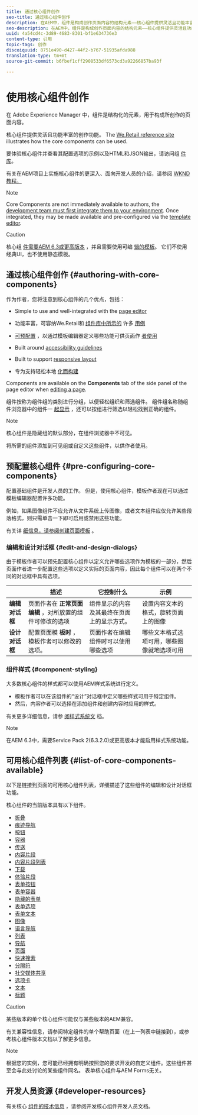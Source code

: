 ```yaml
---
title: 通过核心组件创作
seo-title: 通过核心组件创作
description: 在AEM中，组件是构成创作页面内容的结构元素——核心组件提供灵活且功能丰富的创作功能。
seo-description: 在AEM中，组件是构成创作页面内容的结构元素——核心组件提供灵活且功能丰富的创作功能。
uuid: 4a54cd4c-3d89-4683-8301-bf1e634736e3
content-type: 引用
topic-tags: 创作
discoiquuid: 8751e490-d427-44f2-b767-51935afda988
translation-type: tm+mt
source-git-commit: b6fbef1cff2908533df6573cd3a92266857ba93f

---
```



# 使用核心组件创作

在 Adobe Experience Manager 中，组件是结构化的元素，用于构成所创作的页面内容。

核心组件提供灵活且功能丰富的创作功能。 The [We.Retail reference site](https://helpx.adobe.com/experience-manager/6-5/sites/developing/using/we-retail.html) illustrates how the core components can be used.

要体验核心组件并查看其配置选项的示例以及HTML和JSON输出，请访问组 [件库](http://opensource.adobe.com/aem-core-wcm-components/library/content-fragment.html)。

有关在AEM项目上实施核心组件的更深入、面向开发人员的介绍，请参阅 [WKND教程。](https://helpx.adobe.com/experience-manager/6-5/sites/developing/using/getting-started.html)

>[!NOTE]
>
>Core Components are not immediately available to authors, the [development team must first integrate them to your environment](using.md). Once integrated, they may be made available and pre-configured via the [template editor](https://helpx.adobe.com/experience-manager/6-5/sites/authoring/using/templates.html).

>[!CAUTION]
>
>核心组 [件需要AEM 6.3或更高版本](versions.md) ，并且需要使用可编 [辑的模板](https://helpx.adobe.com/experience-manager/6-5/sites/authoring/using/templates.html)。 它们不使用经典UI，也不使用静态模板。

## 通过核心组件创作 {#authoring-with-core-components}

作为作者，您将注意到核心组件的几个优点，包括：

* Simple to use and well-integrated with the [page editor](https://helpx.adobe.com/experience-manager/6-5/sites/authoring/using/editing-content.html)

* 功能丰富，可容纳We.Retail和 [组件库中所示的](https://helpx.adobe.com/experience-manager/6-5/sites/developing/using/we-retail.html) 许多 [用例](http://opensource.adobe.com/aem-core-wcm-components/library/content-fragment.html)

* [可预配置](#pre-configuring-core-components) ，以通过模板编辑器定义哪些功能可供页面作 [者使用](https://helpx.adobe.com/experience-manager/6-5/sites/authoring/using/templates.html)

* Built around [accessibility guidelines](https://helpx.adobe.com/experience-manager/6-5/managing/using/web-accessibility.html)

* Built to support [responsive layout](https://helpx.adobe.com/experience-manager/6-5/sites/authoring/using/responsive-layout.html)

* 专为支持轻松本地 [化而构建](localization.md)

Components are available on the **Components** tab of the side panel of the page editor when [editing a page](https://helpx.adobe.com/experience-manager/6-5/sites/authoring/using/editing-content.html).

组件按称为组件组的类别进行分组，以便轻松组织和筛选组件。 组件组名称随组件浏览器中的组件一 [起显示](https://helpx.adobe.com/experience-manager/6-5/sites/authoring/using/editing-content.html) ，还可以按组进行筛选以轻松找到正确的组件。

>[!NOTE]
>
>核心组件是隐藏组的默认部分，在组件浏览器中不可见。
>
>将所需的组件添加到可见组或自定义这些组件，以供作者使用。

## 预配置核心组件 {#pre-configuring-core-components}

配置基础组件是开发人员的工作。 但是，使用核心组件，模板作者现在可以通过模板编辑器配置许多功能。

例如，如果图像组件不应允许从文件系统上传图像，或者文本组件应仅允许某些段落格式，则只需单击一下即可启用或禁用这些功能。

有关详 [细信息，请参阅创建页面模板](https://helpx.adobe.com/experience-manager/6-5/sites/authoring/using/templates.html) 。

### 编辑和设计对话框 {#edit-and-design-dialogs}

由于模板作者可以预先配置核心组件以定义允许哪些选项作为模板的一部分，然后页面作者进一步配置这些选项以定义实际的页面内容，因此每个组件可以在两个不同的对话框中具有选项。

|  | 描述 | 它控制什么 | 示例 |
|--- |--- |--- |--- |
| **编辑对话框** | 页面作者在 **正常页面编辑** ，对所放置的组件可修改的选项 | 组件显示的内容及其最终在页面上的显示方式。 | 设置内容文本的格式，旋转页面上的图像 |
| **设计对话框** | 配置页面模 **板时** ，模板作者可以修改的选项。 | 页面作者在编辑组件时可以使用哪些选项 | 哪些文本格式选项可用，哪些图像就地选项可用 |

### 组件样式 {#component-styling}

大多数核心组件的样式都可以使用AEM样式系统进行定义。

* 模板作者可以在该组件的“设计”对话框中定义哪些样式可用于特定组件。
* 然后，内容作者可以选择在添加组件和创建内容时应用的样式。

有关更多详细信息，请参 [阅样式系统文](https://helpx.adobe.com/experience-manager/6-5/sites/authoring/using/style-system.html) 档。

>[!NOTE]
>
>在AEM 6.3中，需要Service Pack 2(6.3.2.0)或更高版本才能启用样式系统功能。

## 可用核心组件列表 {#list-of-core-components-available}

以下是链接到页面的可用核心组件列表，详细描述了这些组件的编辑和设计对话框功能。

核心组件的当前版本具有以下组件。

* [折叠](accordion.md)
* [痕迹导航](breadcrumb.md)
* [按钮](button.md)
* [容器](container.md)
* [传送](carousel.md)
* [内容片段](content-fragment-component.md)
* [内容片段列表](content-fragment-list.md)
* [下载](download.md)
* [体验片段](experience-fragment.md)
* [表单按钮](form-button.md)
* [表单容器](form-container.md)
* [隐藏的表单](form-hidden.md)
* [表单选项](form-options.md)
* [表单文本](form-text.md)
* [图像](image.md)
* [语言导航](language-navigation.md)
* [列表](list.md)
* [导航](navigation.md)
* [页面](page.md)
* [快速搜索](quick-search.md)
* [分隔符](separator.md)
* [社交媒体共享](sharing.md)
* [选项卡](tabs.md)
* [文本](text.md)
* [标题](title.md)

>[!CAUTION]
>
>某些版本的单个核心组件可能仅与某些版本的AEM兼容。
>
>有关兼容性信息，请参阅特定组件的单个帮助页面（在上一列表中链接到），或参考核心组件版本文档以了解更多信息。 [](versions.md)

>[!NOTE]
>
>根据您的实例，您可能已经拥有明确按照您的要求开发的自定义组件。这些组件甚至会与此处讨论的某些组件同名。
>表单核心组件与AEM Forms无关。

## 开发人员资源 {#developer-resources}

有关核心 [组件的技术信息](developing.md) ，请参阅开发核心组件开发人员文档。
